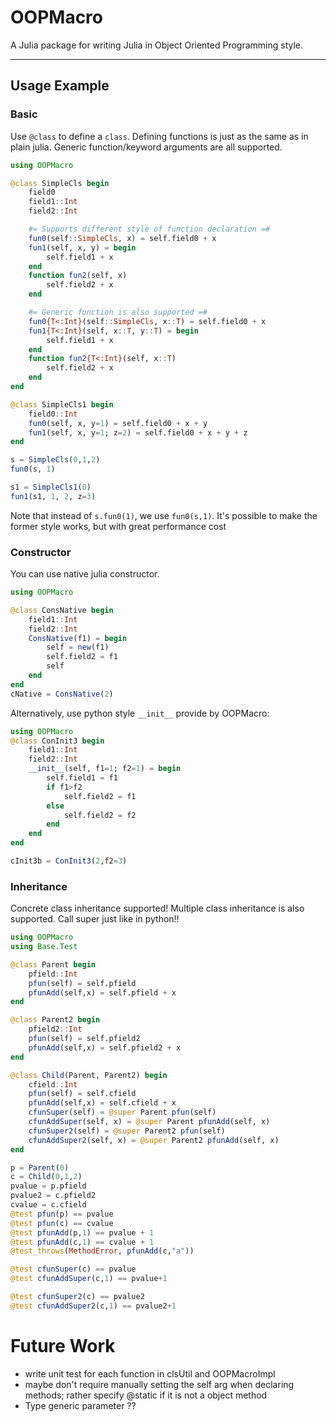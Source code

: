 # OOPMacro

A Julia package for writing Julia in Object Oriented Programming style.

-------

## Usage Example

### Basic
Use `@class` to define a `class`. Defining functions is just as the same as in plain julia. Generic function/keyword arguments are all supported.
```julia
using OOPMacro

@class SimpleCls begin
    field0
    field1::Int
    field2::Int

    #= Supports different style of function declaration =#
    fun0(self::SimpleCls, x) = self.field0 + x
    fun1(self, x, y) = begin
        self.field1 + x
    end
    function fun2(self, x)
        self.field2 + x
    end

    #= Generic function is also supported =#
    fun0{T<:Int}(self::SimpleCls, x::T) = self.field0 + x
    fun1{T<:Int}(self, x::T, y::T) = begin
        self.field1 + x
    end
    function fun2{T<:Int}(self, x::T)
        self.field2 + x
    end
end

@class SimpleCls1 begin
    field0::Int
    fun0(self, x, y=1) = self.field0 + x + y
    fun1(self, x, y=1; z=2) = self.field0 + x + y + z
end

s = SimpleCls(0,1,2)
fun0(s, 1)

s1 = SimpleCls1(0)
fun1(s1, 1, 2, z=3)

```
Note that instead of `s.fun0(1)`, we use `fun0(s,1)`.
It's possible to make the former style works, but with great performance cost


### Constructor
You can use native julia constructor.
```julia
using OOPMacro

@class ConsNative begin
    field1::Int
    field2::Int
    ConsNative(f1) = begin
        self = new(f1)
        self.field2 = f1
        self
    end
end
cNative = ConsNative(2)
```
Alternatively, use python style `__init__` provide by OOPMacro:
```julia
using OOPMacro
@class ConInit3 begin
    field1::Int
    field2::Int
    __init__(self, f1=1; f2=1) = begin
        self.field1 = f1
        if f1>f2
            self.field2 = f1
        else
            self.field2 = f2
        end
    end
end

cInit3b = ConInit3(2,f2=3)
```

### Inheritance
Concrete class inheritance supported! Multiple class inheritance is also supported. Call super just like in python!!
```julia
using OOPMacro
using Base.Test

@class Parent begin
    pfield::Int
    pfun(self) = self.pfield
    pfunAdd(self,x) = self.pfield + x
end

@class Parent2 begin
    pfield2::Int
    pfun(self) = self.pfield2
    pfunAdd(self,x) = self.pfield2 + x
end

@class Child(Parent, Parent2) begin
    cfield::Int
    pfun(self) = self.cfield
    pfunAdd(self,x) = self.cfield + x
    cfunSuper(self) = @super Parent pfun(self)
    cfunAddSuper(self, x) = @super Parent pfunAdd(self, x)
    cfunSuper2(self) = @super Parent2 pfun(self)
    cfunAddSuper2(self, x) = @super Parent2 pfunAdd(self, x)
end

p = Parent(0)
c = Child(0,1,2)
pvalue = p.pfield
pvalue2 = c.pfield2
cvalue = c.cfield
@test pfun(p) == pvalue
@test pfun(c) == cvalue
@test pfunAdd(p,1) == pvalue + 1
@test pfunAdd(c,1) == cvalue + 1
@test_throws(MethodError, pfunAdd(c,"a"))

@test cfunSuper(c) == pvalue
@test cfunAddSuper(c,1) == pvalue+1

@test cfunSuper2(c) == pvalue2
@test cfunAddSuper2(c,1) == pvalue2+1
```


# Future Work
- write unit test for each function in clsUtil and OOPMacroImpl
- maybe don't require manually setting the self arg when declaring methods; rather specify @static if it is not a object method
- Type generic parameter ??
